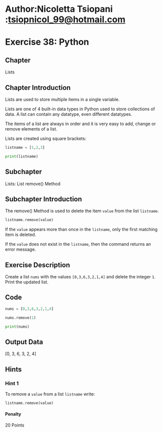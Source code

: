 # Author:Nicoletta Tsiopani :tsiopnicol_99@hotmail.com

# Exercise 38: Python

## Chapter
Lists

## Chapter Introduction
Lists are used to store multiple items in a single variable.

Lists are one of 4 built-in data types in Python used to store collections of data. A list can contain any datatype, even different datatypes.

The items of a list are always in order and it is very easy to add, change or remove elements of a list.

Lists are created using square brackets:

```python
listname = [1,2,3]

print(listname)
```

## Subchapter
Lists: List remove() Method


## Subchapter Introduction
The remove() Method is used to delete the item `value` from the list `listname`.

```python
listname.remove(value)
```
If the `value` appears more than once in the `listname`, only the first matching item is deleted.

If the `value` does not exist in the `listname`, then the command returns an error message.

## Exercise Description
Create a list `nums` with the values `[0,3,6,3,2,1,4]` and delete the integer `1`. Print the updated list.

## Code
```python
nums = [0,3,6,3,2,1,4]

nums.remove(1)

print(nums)
```

## Output Data
[0, 3, 6, 3, 2, 4]

## Hints

### Hint 1
To remove a `value` from a list `listname` write:

```python
listname.remove(value)
```

#### Penalty
20 Points




